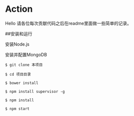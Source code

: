 Action
======
Hello
请各位每次贡献代码之后在readme里面做一些简单的记录。

##安装和运行


安装Node.js

安装并配置MongoDB
````
$ git clone 本项目

$ cd 项目目录

$ bower install

$ npm install supervisor -g

$ npm install

$ npm start
````

